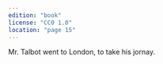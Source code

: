 ```yaml
---
edition: "book"
license: "CC0 1.0"
location: "page 15"
---
```

Mr. Talbot
went to London, to take his jornay.
